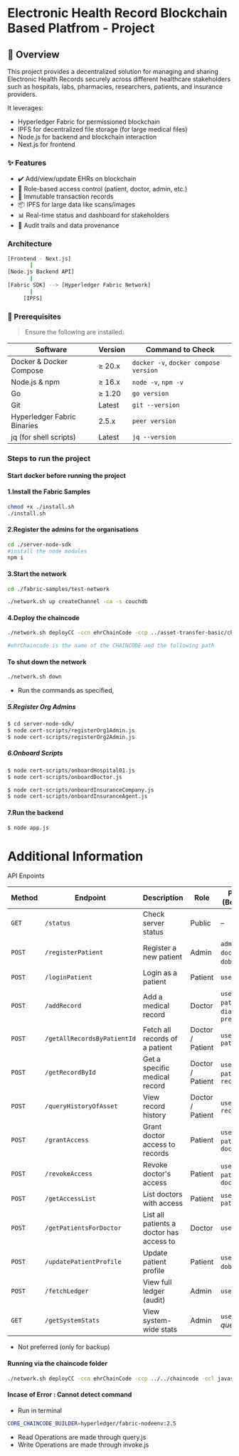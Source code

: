 # Electronic Health Record Blockchain Based Platfrom - Project

## 🧩 Overview
This project provides a decentralized solution for managing and sharing Electronic Health Records securely across different healthcare stakeholders such as hospitals, labs, pharmacies, researchers, patients, and insurance providers.

It leverages:

- Hyperledger Fabric for permissioned blockchain
- IPFS for decentralized file storage (for large medical files)
- Node.js for backend and blockchain interaction
- Next.js for frontend

### ✨ Features
- ✔️ Add/view/update EHRs on blockchain
- 🔐 Role-based access control (patient, doctor, admin, etc.)
- 🧾 Immutable transaction records
- 📦 IPFS for large data like scans/images
- 📊 Real-time status and dashboard for stakeholders
- 🔎 Audit trails and data provenance

### Architecture
```bash
[Frontend - Next.js]
       |
[Node.js Backend API]
       |
[Fabric SDK] --> [Hyperledger Fabric Network]
       |
     [IPFS]

```
### 🚀 Prerequisites

> Ensure the following are installed:

| Software | Version | Command to Check |
|----------|---------|------------------|
| Docker & Docker Compose | ≥ 20.x | `docker -v`, `docker compose version` |
| Node.js & npm | ≥ 16.x | `node -v`, `npm -v` |
| Go | ≥ 1.20 | `go version` |
| Git | Latest | `git --version` |
| Hyperledger Fabric Binaries | 2.5.x | `peer version` |
| jq (for shell scripts) | Latest | `jq --version` |


### Steps to run the project

#### Start docker before running the project

#### 1.Install the Fabric Samples
```bash
chmod +x ./install.sh
./install.sh
```

#### 2.Register the admins for the organisations
```bash
cd ./server-node-sdk
#install the node modules
npm i
```

#### 3.Start the network
```bash
cd ./fabric-samples/test-network

./network.sh up createChannel -ca -s couchdb
```

#### 4.Deploy the chaincode
```bash
./network.sh deployCC -ccn ehrChainCode -ccp ../asset-transfer-basic/chaincode-javascript/ -ccl javascript

#ehrChaincode is the name of the CHAINCODE and the following path
```

#### To shut down the network
```bash
./network.sh down
```
- Run the commands as specified,
##### 5.Register Org Admins
```bash
$ cd server-node-sdk/
$ node cert-scripts/registerOrg1Admin.js
$ node cert-scripts/registerOrg2Admin.js
```

##### 6.Onboard Scripts
```bash
$ node cert-scripts/onboardHospital01.js
$ node cert-scripts/onboardDoctor.js

$ node cert-scripts/onboardInsuranceCompany.js
$ node cert-scripts/onboardInsuranceAgent.js
```
#### 7.Run the backend
```bash
$ node app.js
```
# Additional Information
API Enpoints

| **Method** | **Endpoint**                | **Description**                          | **Role**         | **Parameters (Body / Query)**                          |
| ---------- | --------------------------- | ---------------------------------------- | ---------------- | ------------------------------------------------------ |
| `GET`      | `/status`                   | Check server status                      | Public           | –                                                      |
| `POST`     | `/registerPatient`          | Register a new patient                   | Admin            | `adminId`, `userId`, `doctorId`, `name`, `dob`, `city` |
| `POST`     | `/loginPatient`             | Login as a patient                       | Patient          | `userId`                                               |
| `POST`     | `/addRecord`                | Add a medical record                     | Doctor           | `userId`, `patientId`, `diagnosis`, `prescription`     |
| `POST`     | `/getAllRecordsByPatientId` | Fetch all records of a patient           | Doctor / Patient | `userId`, `patientId`                                  |
| `POST`     | `/getRecordById`            | Get a specific medical record            | Doctor / Patient | `userId`, `patientId`, `recordId`                      |
| `POST`     | `/queryHistoryOfAsset`      | View record history                      | Doctor / Patient | `userId`, `recordId`                                   |
| `POST`     | `/grantAccess`              | Grant doctor access to records           | Patient          | `userId`, `patientId`, `doctorIdToGrant`               |
| `POST`     | `/revokeAccess`             | Revoke doctor's access                   | Patient          | `userId`, `patientId`, `doctorId`                      |
| `POST`     | `/getAccessList`            | List doctors with access                 | Patient          | `userId`, `patientId`                                  |
| `POST`     | `/getPatientsForDoctor`     | List all patients a doctor has access to | Doctor           | `userId`                                               |
| `POST`     | `/updatePatientProfile`     | Update patient profile                   | Patient          | `userId`, `name`, `dob`, `city`                        |
| `POST`     | `/fetchLedger`              | View full ledger (audit)                 | Admin            | `userId`                                               |
| `GET`      | `/getSystemStats`           | View system-wide stats                   | Admin            | `userId` *(as query param)*                            |


- Not preferred (only for backup)
#### Running via the chaincode folder
```bash
./network.sh deployCC -ccn ehrChainCode -ccp ../../chaincode -ccl javascript
```



#### Incase of Error : Cannot detect command
- Run in terminal
```bash
CORE_CHAINCODE_BUILDER=hyperledger/fabric-nodeenv:2.5
```

- Read Operations are made through query.js
- Write Operations are made through invoke.js